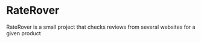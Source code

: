 # RateRover
RateRover is a small project that checks reviews from several websites for a given product
